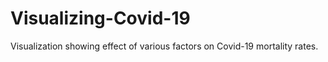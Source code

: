 # Visualizing-Covid-19
Visualization showing effect of various factors on Covid-19 mortality rates.
